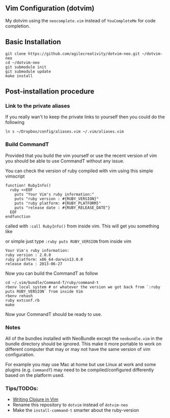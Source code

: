 ## Vim Configuration (dotvim)

My dotvim using the `neocomplete.vim` instead of `YouCompleteMe` for
code completion.

## Basic Installation

```
git clone https://github.com/agilecreativity/dotvim-neo.git ~/dotvim-neo
cd ~/dotvim-neo
git submodule init
git submodule update
make install
```

## Post-installation procedure

### Link to the private aliases

If you really wan't to keep the private links to yourself then you could
do the following

``` shell
ln s ~/Dropbox/config/aliases.vim ~/.vim/aliases.vim
```

### Build CommandT

Provided that you build the vim yourself or use the recent version of vim
you should be able to use CommandT without any issue.

You can check the version of ruby compiled with vim using this simple vimscript

``` vim
function! RubyInfo()
  ruby <<EOF
    puts "Your Vim's ruby information:"
    puts "ruby version : #{RUBY_VERSION}"
    puts "ruby platform: #{RUBY_PLATFORM}"
    puts "release date : #{RUBY_RELEASE_DATE"}
  EOF
endfunction
```

called with `:call RubyInfo()` from inside vim. This will get you something like

or simple just type `:ruby puts RUBY_VERSION` from inside vim

``` text
Your Vim's ruby information:
ruby version : 2.0.0
ruby platform: x86_64-darwin13.0.0
release data : 2013-06-27
```

Now you can build the CommandT as follow

``` shell
cd ~/.vim/bundle/Command-T/ruby/command-t
rbenv local system # or whatever the version we got back from `:ruby puts RUBY_VERSION` from inside Vim
rbenv rehash
ruby extconf.rb
make
```
Now your CommandT should be ready to use.

### Notes

All of the bundles installed with NeoBundle except the `neobundle.vim` in the
bundle directory should be ignored. This make it more portable to work on
different computer that may or may not have the same version of vim configuration.

For example you may use Mac at home but use Linux at work and some plugins
(e.g. `CommandT`) may need to be compiled/configured differently based on the
platform used.

### Tips/TODOs:

- [Writing Clojure in Vim](https://robots.thoughtbot.com/writing-clojure-in-vim)
- Rename this repository to `dotvim` instead of `dotvim-neo`
- Make the `install-command-t` smarter about the ruby-version
